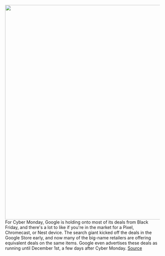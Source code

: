 <img src='https://cdn.vox-cdn.com/thumbor/P3CeuyyvWhnx2GfihBbEBTLwFOo=/0x0:3000x2000/1200x800/filters:focal(1260x760:1740x1240)/cdn.vox-cdn.com/uploads/chorus_image/image/70164963/dseifert_4748_nest_doorbell_cam_battery_13.6.jpg' width='700px' /><br/>
For Cyber Monday, Google is holding onto most of its deals from Black Friday, and there's a lot to like if you're in the market for a Pixel, Chromecast, or Nest device. The search giant kicked off the deals in the Google Store early, and now many of the big-name retailers are offering equivalent deals on the same items. Google even advertises these deals as running until December 1st, a few days after Cyber Monday.
<a href='https://www.theverge.com/22788031/google-black-friday-2021-deals-cyber-monday'> Source <a/>